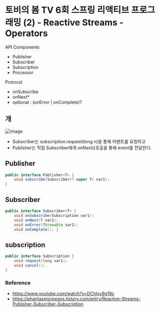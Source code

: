 # 토비의 봄 TV 6회 스프링 리액티브 프로그래밍 (2) - Reactive Streams - Operators

API Components
- Publisher
- Subscriber
- Subscription
- Processor

Protocol
- onSubscribe
- onNext*
- optional : (onError | onComplete)?


## 개
![image](https://user-images.githubusercontent.com/55946791/113723463-56781e80-972c-11eb-9aba-bca5f6636bef.png)

- Subscriber는 subscription.request(long n)을 통해 이벤트를 요청하고
- Publisher는 직접 Subscriber에게 onNext()호출을 통해 event를 전달한다.


## Publisher
```java
public interface Publisher<T> { 
    void subscribe(Subscriber<? super T> var1); 
}
```

## Subscriber
```java
public interface Subscriber<T> { 
    void onSubscribe(Subscription var1); 
    void onNext(T var1); 
    void onError(Throwable var1); 
    void onComplete(); }
```

## subscription
```java
public interface Subscription { 
    void request(long var1); 
    void cancel(); 
}
```




### Reference
- https://www.youtube.com/watch?v=DChIxy9g19o
- https://phantasmicmeans.tistory.com/entry/Reactive-Streams-Publisher-Subscriber-Subscription
